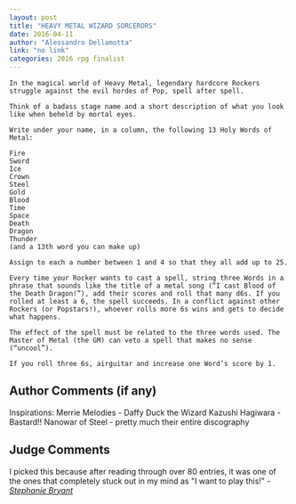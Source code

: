```yaml
---
layout: post
title: "HEAVY METAL WIZARD SORCERORS"
date: 2016-04-11
author: "Alessandro Dellamotta"
link: "no link"
categories: 2016 rpg finalist
---
```

```
In the magical world of Heavy Metal, legendary hardcore Rockers struggle against the evil hordes of Pop, spell after spell.
 
Think of a badass stage name and a short description of what you look like when beheld by mortal eyes.
 
Write under your name, in a column, the following 13 Holy Words of Metal:
 
Fire
Sword
Ice
Crown
Steel
Gold
Blood
Time
Space
Death
Dragon
Thunder
(and a 13th word you can make up)
 
Assign to each a number between 1 and 4 so that they all add up to 25.
 
Every time your Rocker wants to cast a spell, string three Words in a phrase that sounds like the title of a metal song (“I cast Blood of the Death Dragon!”), add their scores and roll that many d6s. If you rolled at least a 6, the spell succeeds. In a conflict against other Rockers (or Popstars!), whoever rolls more 6s wins and gets to decide what happens.
 
The effect of the spell must be related to the three words used. The Master of Metal (the GM) can veto a spell that makes no sense (“uncool”).
 
If you roll three 6s, airguitar and increase one Word’s score by 1.
```
## Author Comments (if any)

Inspirations: 
Merrie Melodies - Daffy Duck the Wizard
Kazushi Hagiwara - Bastard!!
Nanowar of Steel - pretty much their entire discography

## Judge Comments

I picked this because after reading through over 80 entries, it was one of the ones that completely stuck out in my mind as "I want to play this!"  - [_Stephanie Bryant_]({{site.baseurl}}/judges)